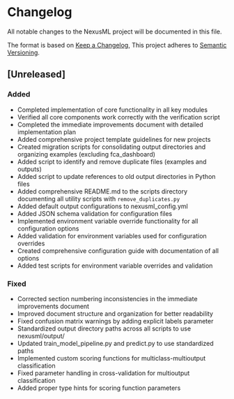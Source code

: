 # Changelog

All notable changes to the NexusML project will be documented in this file.

The format is based on [Keep a Changelog](https://keepachangelog.com/en/1.0.0/),
This project adheres to
[Semantic Versioning](https://semver.org/spec/v2.0.0.html).

## [Unreleased]

### Added

- Completed implementation of core functionality in all key modules
- Verified all core components work correctly with the verification script
- Completed the immediate improvements document with detailed implementation
  plan
- Added comprehensive project template guidelines for new projects
- Created migration scripts for consolidating output directories and organizing
  examples (excluding fca_dashboard)
- Added script to identify and remove duplicate files (examples and outputs)
- Added script to update references to old output directories in Python files
- Added comprehensive README.md to the scripts directory documenting all utility
  scripts with `remove_duplicates.py`
- Added default output configurations to nexusml_config.yml
- Added JSON schema validation for configuration files
- Implemented environment variable override functionality for all configuration
  options
- Added validation for environment variables used for configuration overrides
- Created comprehensive configuration guide with documentation of all options
- Added test scripts for environment variable overrides and validation

### Fixed

- Corrected section numbering inconsistencies in the immediate improvements
  document
- Improved document structure and organization for better readability
- Fixed confusion matrix warnings by adding explicit labels parameter
- Standardized output directory paths across all scripts to use nexusml/output/
- Updated train_model_pipeline.py and predict.py to use standardized paths
- Implemented custom scoring functions for multiclass-multioutput classification
- Fixed parameter handling in cross-validation for multioutput classification
- Added proper type hints for scoring function parameters
